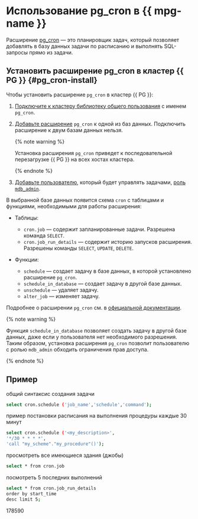 # Использование pg_cron в {{ mpg-name }}

Расширение [pg_cron](https://github.com/citusdata/pg_cron) — это планировщик задач, который позволяет добавлять в базу данных задачи по расписанию и выполнять SQL-запросы прямо из задачи.

## Установить расширение pg_cron в кластер {{ PG }} {#pg_cron-install}

Чтобы установить расширение `pg_cron` в кластер {{ PG }}:

1. [Подключите к кластеру библиотеку общего пользования](./cluster-extensions.md#libraries-connection) с именем `pg_cron`.
1. [Добавьте расширение](./cluster-extensions.md#update-extensions) `pg_cron` к одной из баз данных. Подключить расширение к двум базам данных нельзя.

    {% note warning %}

    Установка расширения `pg_cron` приведет к последовательной перезагрузке {{ PG }} на всех хостах кластера.

    {% endnote %}

1. [Добавьте пользователю](../grant.md#grant-privilege), который будет управлять задачами, [роль `mdb_admin`](../../concepts/roles.md#mdb-admin).

В выбранной базе данных появится схема `cron` с таблицами и функциями, необходимыми для работы расширения:

* Таблицы:

    * `cron.job` — содержит запланированные задачи. Разрешена команда `SELECT`.
    * `cron.job_run_details` — содержит историю запусков расширения. Разрешены команды `SELECT`, `UPDATE`, `DELETE`.

* Функции:

    * `schedule` — создает задачу в базе данных, в которой установлено расширение `pg_cron`.
    * `schedule_in_database` — создает задачу в другой базе данных.
    * `unschedule` — удаляет задачу.
    * `alter_job` — изменяет задачу.

Подробнее о расширении `pg_cron` см. в [официальной документации](https://github.com/citusdata/pg_cron).

{% note warning %}

Функция `schedule_in_database` позволяет создать задачу в другой базе данных, даже если у пользователя нет необходимого разрешения. Таким образом, установка расширения `pg_cron` позволит пользователю с ролью `mdb_admin` обходить ограничения прав доступа.

{% endnote %}


## Пример

общий синтаксис создания задачи

``` sh
select cron.schedule ('job_name','schedule','command');
```

пример постановки расписания на выполнения процедуры каждые 30 минут
``` sh
select cron.schedule ('<my_description>',
'*/30 * * * *',
'call "my_scheme"."my_procedure"()');
```

 просмотреть все имеющиеся здания (джобы)
 ``` sh
select * from cron.job
```

посмотреть 5 последних выполнений
 ``` sh
select * from cron.job_run_details 
order by start_time 
desc limit 5;
```



178590
